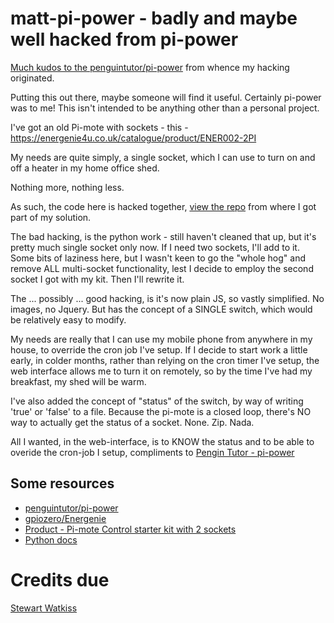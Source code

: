 # matt-pi-power - badly and maybe well hacked from pi-power

[Much kudos to the penguintutor/pi-power](https://github.com/penguintutor/pi-power) from whence my hacking originated.

Putting this out there, maybe someone will find it useful. Certainly pi-power was to me!
This isn't intended to be anything other than a personal project.

I've got an old Pi-mote with sockets - this - https://energenie4u.co.uk/catalogue/product/ENER002-2PI

My needs are quite simply, a single socket, which I can use to turn on and off a heater in my home office shed.

Nothing more, nothing less. 

As such, the code here is hacked together, [view the repo](https://github.com/penguintutor/pi-power) from where I got part of my solution.

The bad hacking, is the python work - still haven't cleaned that up, but it's pretty much single socket only now.
If I need two sockets, I'll add to it. Some bits of laziness here, but I wasn't keen to go the "whole hog" and remove ALL multi-socket functionality, lest I decide to employ the second socket I got with my kit. Then I'll rewrite it.

The ... possibly ... good hacking, is it's now plain JS, so vastly simplified. No images, no Jquery. But has the concept of a SINGLE switch, which would be relatively easy to modify.

My needs are really that I can use my mobile phone from anywhere in my house, to override the cron job I've setup.
If I decide to start work a little early, in colder months, rather than relying on the cron timer I've setup, the web interface allows me to turn it on remotely, so by the time I've had my breakfast, my shed will be warm.

I've also added the concept of "status" of the switch, by way of writing 'true' or 'false' to a file.
Because the pi-mote is a closed loop, there's NO way to actually get the status of a socket. None. Zip. Nada.

All I wanted, in the web-interface, is to KNOW the status and to be able to overide the cron-job I setup, compliments to [Pengin Tutor - pi-power](http://www.penguintutor.com/raspberrypi/pi-power)

## Some resources

* [penguintutor/pi-power](https://github.com/penguintutor/pi-power)
* [gpiozero/Energenie](https://gpiozero.readthedocs.io/en/stable/api_boards.html?highlight=Energenie#gpiozero.Energenie)
* [Product - Pi-mote Control starter kit with 2 sockets](https://energenie4u.co.uk/catalogue/product/ENER002-2PI)
* [Python docs](https://docs.python.org/3/)


# Credits due

[Stewart Watkiss](https://github.com/penguintutor)

